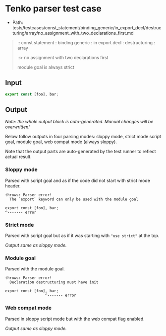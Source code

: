 # Tenko parser test case

- Path: tests/testcases/const_statement/binding_generic/in_export_decl/destructuring/array/no_assignment_with_two_declarations_first.md

> :: const statement : binding generic : in export decl : destructuring : array
>
> ::> no assignment with two declarations first
>
> module goal is always strict

## Input

`````js
export const [foo], bar;
`````

## Output

_Note: the whole output block is auto-generated. Manual changes will be overwritten!_

Below follow outputs in four parsing modes: sloppy mode, strict mode script goal, module goal, web compat mode (always sloppy).

Note that the output parts are auto-generated by the test runner to reflect actual result.

### Sloppy mode

Parsed with script goal and as if the code did not start with strict mode header.

`````
throws: Parser error!
  The `export` keyword can only be used with the module goal

export const [foo], bar;
^------- error
`````

### Strict mode

Parsed with script goal but as if it was starting with `"use strict"` at the top.

_Output same as sloppy mode._

### Module goal

Parsed with the module goal.

`````
throws: Parser error!
  Declaration destructuring must have init

export const [foo], bar;
                  ^------- error
`````


### Web compat mode

Parsed in sloppy script mode but with the web compat flag enabled.

_Output same as sloppy mode._
